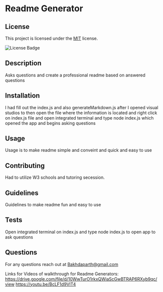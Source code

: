 # Readme Generator


## License

This project is licensed under the [MIT](https://opensource.org/licenses/MIT) license.

![License Badge](https://img.shields.io/badge/license-MIT-blue.svg)
    

## Description

Asks questions and create a professional readme based on answered questions

## Installation

I had fill out the index.js and also generateMarkdown.js after I opened visual studios to then open the file where the information is located and right click on index.js file and open integrated terminal and type node index.js which opened the app and begins asking questions

## Usage

Usage is to make readme simple and conveint and quick and easy to use

## Contributing

Had to utilize W3 schools and tutoring secession.

## Guidelines

Guidelines to make readme fun and easy to use

## Tests

Open integrated terminal on index.js and type node index.js to open app to ask questions

## Questions

For any questions reach out at Bakhdaparth@gmail.com

Links for Videos of walkthrough for Readme Generators:
 https://drive.google.com/file/d/10WwTurO1rkxQWiaScGwBTRAP6RXyb9qc/view
https://youtu.be/BcLF1d9VIT4
